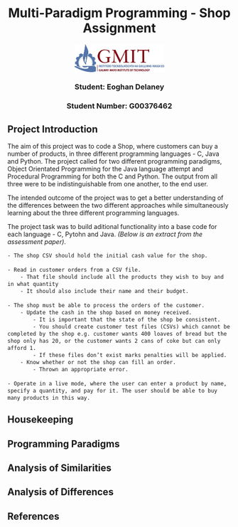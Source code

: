 <p>
    <h1 align="center">Multi-Paradigm Programming - Shop Assignment</h1>
    <p align="center"><img align="center" src='img/GMIT.jpg' width=40%/></p>
    <h3 align="center">Student: Eoghan Delaney</h3>
    <h3 align="center">Student Number: G00376462</h3>
</p>

## Project Introduction

The aim of this project was to code a Shop, where customers can buy a number of products, in three different programming languages - C, Java and Python. The project called for two different programming paradigms, Object Orientated Programming for the Java language attempt and Procedural Programming for both the C and Python. The output from all three were to be indistinguishable from one another, to the end user.

The intended outcome of the project was to get a better understanding of the differences between the two different approaches while simultaneously learning about the three different programming languages.

The project task was to build aditional functionality into a base code for each language - C, Pytohn and Java. *(Below is an extract from the assessment paper)*.

    - The shop CSV should hold the initial cash value for the shop.
    
    - Read in customer orders from a CSV file.
        - That file should include all the products they wish to buy and in what quantity
        - It should also include their name and their budget.

    - The shop must be able to process the orders of the customer.
        - Update the cash in the shop based on money received.
            - It is important that the state of the shop be consistent.
            - You should create customer test files (CSVs) which cannot be completed by the shop e.g. customer wants 400 loaves of bread but the shop only has 20, or the customer wants 2 cans of coke but can only afford 1.
            - If these files don’t exist marks penalties will be applied.
        - Know whether or not the shop can fill an order.
            - Thrown an appropriate error.

    - Operate in a live mode, where the user can enter a product by name, specify a quantity, and pay for it. The user should be able to buy many products in this way.

## Housekeeping

## Programming Paradigms

## Analysis of Similarities

## Analysis of Differences

## References
